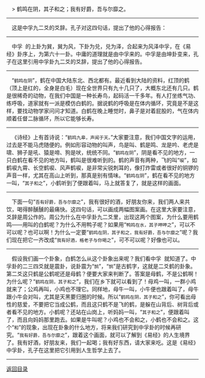 &emsp;> 鹤鸣在阴，其子和之；我有好爵，吾与尔靡之。
___
&emsp;这是中孚九二爻的爻辞。孔子对这四句话，提出了他的心得报告：
___
&emsp;中孚  的上卦为巽，巽为风，下卦为兑，兑为泽，合起来为风泽中孚，在《易经》卦序上，为第六十一卦。中庸的道理就是由中孚来的。中孚是由坤卦变来，孔子在这里引用中孚卦九二爻的爻辞，提出了他的心得报告。
___
&emsp;“``鹤鸣在阴``”，鹤在中国大陆东北、西北都有。最近看到大陆的资料，红顶的鹤（顶上是红的，全身是白毛）现在全世界只有九十几只了，大概东北还有几只。鹤是很稀奇的动物，在我们中国是一种长寿鸟，起码活一千多年。有人打坐练气功、练呼吸，道家就有一派是模仿白鹤的。据说鹤的呼吸是在体内循环，究竟是不是这样，要找动物学家问问才知道。白鹤在晚上睡觉时，鼻子是对着屁股的，气在体内顺着任督二脉循环，所以它能够长寿。
___
&emsp;《诗经》上有首诗说：“``鹤鸣九皋，声闻于天。``”大家要注意，我们中国文字的运用，过去是不能马虎随便的。例如形容动物的叫声，鸟是叫、鹤是鸣、龙是吟、老虎是啸、狮子是吼、猿是啼、狗是吠，统统不同。“``鹤鸣在阴``”，阴是看不见的地方，一只白鹤在看不见的地方叫，鹤叫是很难听到的。鹤的声音有两种，飞的叫“``唳``”，如鹤唳九霄、长空鹤唳、风声鹤唳，是非常尖锐刺耳的，像打炸雷或者很好的铜锣的声音一样，尤其在高山上听到，那真是别有情味。“``鹤鸣在阴``”，鹤在看不见的地方一叫，“``其子和之``”，小鹤听到了便跟着叫，马上就答复了，就是这样的画面。
___
&emsp;下面一句“``吾有好爵，吾与尔靡之``”，我有很好的酒，好朋友你来，我们两人来共饮，喝得醉醺醺的最痛快。这四句话，可以画成两幅图案画。在这里大家要注意，爻辞是周公作的。周公为什么在中孚卦九二爻里，出现这两个图案，为什么要用鹤鸣——用叫的白鹤呢？为什么不用鸭子呢？如果用“``鸭鸣在水，其子呷呷之``”，可以不可以呢？也可以啊！为什么一定要“``鹤鸣在阴，其子和之，我有好爵，吾与尔靡之``”呢？我们现在把它一齐改成“``我有好酒，格老子与你喝之``”，可不可以呢？好像也可以。
___
&emsp;假设我们画一个卦象，白鹤怎么从这个卦象出来呢？我们看中孚  就知道了。中孚卦的二三四爻就是震卦，说卦震为“``鹄``”，“``鹄``”是古鹤字，这就是二爻鹤的卦象。第二爻这只鹤是公鹤呢还是母鹤？便要大家来判断了。答案是母鹤，不是公鹤啊！为什么呢？“``鹤鸣在阴，其子和之``”，我们在乡下就可以看到了！母鸡一叫，一群小鸡就来了；公鸡再叫，小鸡也不理它。同样地，母牛一叫，小牛便也跟着叫了，母牛跟小牛会对叫，尤其是天黑要归圈的时候。所以“``鹤鸣在阴，其子和之``”，你可看出母性的慈爱，不要把它当成公鹤，而且这只鹤不是飞的鹤，是躲在山背后、树背后或者看不见的地方。小鹤呢？还站在山岗上，听妈妈一叫，“``其子和之``”，便跟着叫了，而且向妈妈那里跑去。如果是牛叫呢？小鸡也不会和之，小鹤也不会和之。这个“``和``”的现象，出现在卦象的什么地方，将来我们研究到中孚卦的时候再研究。“``我有好爵，吾与尔靡之``”，跟着这个画面，就可以了解到《易经》的人生境界了。我有好酒，好朋友来，我们一起喝；我有好东西，请大家来吃。这是《易经》中孚卦，孔子在这里把它引用到人生哲学上去了。
___
[返回目录](../../master/README.md#目录)